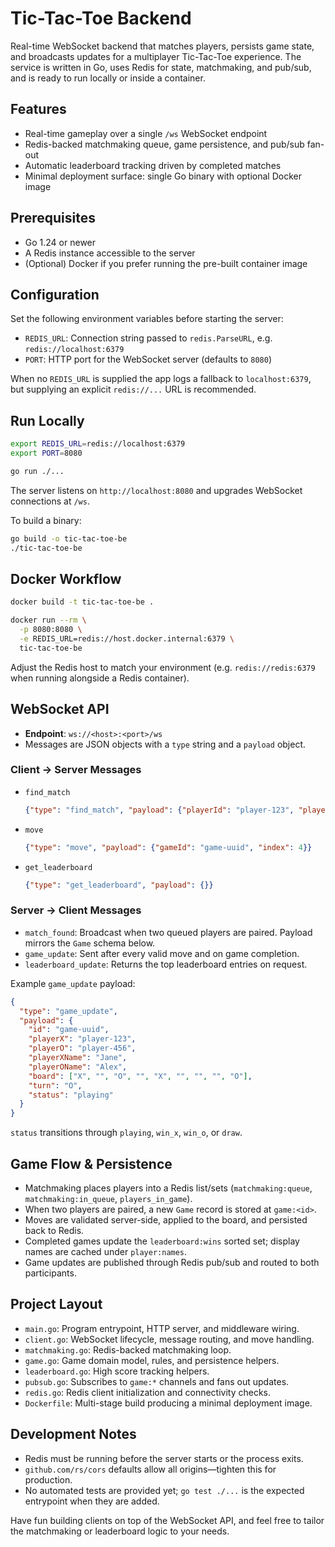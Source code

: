 # Tic-Tac-Toe Backend

Real-time WebSocket backend that matches players, persists game state, and broadcasts updates for a multiplayer Tic-Tac-Toe experience. The service is written in Go, uses Redis for state, matchmaking, and pub/sub, and is ready to run locally or inside a container.

## Features
- Real-time gameplay over a single `/ws` WebSocket endpoint
- Redis-backed matchmaking queue, game persistence, and pub/sub fan-out
- Automatic leaderboard tracking driven by completed matches
- Minimal deployment surface: single Go binary with optional Docker image

## Prerequisites
- Go 1.24 or newer
- A Redis instance accessible to the server
- (Optional) Docker if you prefer running the pre-built container image

## Configuration
Set the following environment variables before starting the server:
- `REDIS_URL`: Connection string passed to `redis.ParseURL`, e.g. `redis://localhost:6379`
- `PORT`: HTTP port for the WebSocket server (defaults to `8080`)

When no `REDIS_URL` is supplied the app logs a fallback to `localhost:6379`, but supplying an explicit `redis://...` URL is recommended.

## Run Locally
```bash
export REDIS_URL=redis://localhost:6379
export PORT=8080

go run ./...
```
The server listens on `http://localhost:8080` and upgrades WebSocket connections at `/ws`.

To build a binary:
```bash
go build -o tic-tac-toe-be
./tic-tac-toe-be
```

## Docker Workflow
```bash
docker build -t tic-tac-toe-be .

docker run --rm \
  -p 8080:8080 \
  -e REDIS_URL=redis://host.docker.internal:6379 \
  tic-tac-toe-be
```
Adjust the Redis host to match your environment (e.g. `redis://redis:6379` when running alongside a Redis container).

## WebSocket API
- **Endpoint**: `ws://<host>:<port>/ws`
- Messages are JSON objects with a `type` string and a `payload` object.

### Client → Server Messages
- `find_match`
  ```json
  {"type": "find_match", "payload": {"playerId": "player-123", "playerName": "Jane"}}
  ```
- `move`
  ```json
  {"type": "move", "payload": {"gameId": "game-uuid", "index": 4}}
  ```
- `get_leaderboard`
  ```json
  {"type": "get_leaderboard", "payload": {}}
  ```

### Server → Client Messages
- `match_found`: Broadcast when two queued players are paired. Payload mirrors the `Game` schema below.
- `game_update`: Sent after every valid move and on game completion.
- `leaderboard_update`: Returns the top leaderboard entries on request.

Example `game_update` payload:
```json
{
  "type": "game_update",
  "payload": {
    "id": "game-uuid",
    "playerX": "player-123",
    "playerO": "player-456",
    "playerXName": "Jane",
    "playerOName": "Alex",
    "board": ["X", "", "O", "", "X", "", "", "", "O"],
    "turn": "O",
    "status": "playing"
  }
}
```
`status` transitions through `playing`, `win_x`, `win_o`, or `draw`.

## Game Flow & Persistence
- Matchmaking places players into a Redis list/sets (`matchmaking:queue`, `matchmaking:in_queue`, `players_in_game`).
- When two players are paired, a new `Game` record is stored at `game:<id>`.
- Moves are validated server-side, applied to the board, and persisted back to Redis.
- Completed games update the `leaderboard:wins` sorted set; display names are cached under `player:names`.
- Game updates are published through Redis pub/sub and routed to both participants.

## Project Layout
- `main.go`: Program entrypoint, HTTP server, and middleware wiring.
- `client.go`: WebSocket lifecycle, message routing, and move handling.
- `matchmaking.go`: Redis-backed matchmaking loop.
- `game.go`: Game domain model, rules, and persistence helpers.
- `leaderboard.go`: High score tracking helpers.
- `pubsub.go`: Subscribes to `game:*` channels and fans out updates.
- `redis.go`: Redis client initialization and connectivity checks.
- `Dockerfile`: Multi-stage build producing a minimal deployment image.

## Development Notes
- Redis must be running before the server starts or the process exits.
- `github.com/rs/cors` defaults allow all origins—tighten this for production.
- No automated tests are provided yet; `go test ./...` is the expected entrypoint when they are added.

Have fun building clients on top of the WebSocket API, and feel free to tailor the matchmaking or leaderboard logic to your needs.
